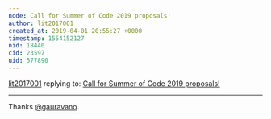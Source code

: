 ```yaml
---
node: Call for Summer of Code 2019 proposals!
author: lit2017001
created_at: 2019-04-01 20:55:27 +0000
timestamp: 1554152127
nid: 18440
cid: 23597
uid: 577890
---
```




[lit2017001](../profile/lit2017001) replying to: [Call for Summer of Code 2019 proposals!](../notes/warren/02-28-2019/call-for-summer-of-code-2019-proposals)

----
 Thanks [@gauravano](/profile/gauravano).